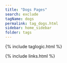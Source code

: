 ```yaml
---
title: "Dogs Pages"
search: exclude
tagName: dogs
permalink: tag_dogs.html
sidebar: home_sidebar
folder: tags
---
```

{% include taglogic.html %}

{% include links.html %}
